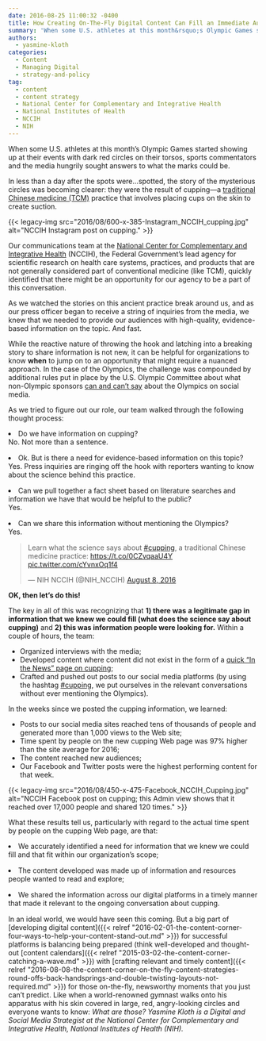 ```yaml
---
date: 2016-08-25 11:00:32 -0400
title: How Creating On-The-Fly Digital Content Can Fill an Immediate Audience Need
summary: 'When some U.S. athletes at this month&rsquo;s Olympic Games started showing up at their events with dark red circles on their torsos, sports commentators and the media hungrily sought answers to what the marks could be. In less than a day after the spots were&hellip;spotted, the story of the mysterious circles was becoming clearer: they'
authors:
  - yasmine-kloth
categories:
  - Content
  - Managing Digital
  - strategy-and-policy
tag:
  - content
  - content strategy
  - National Center for Complementary and Integrative Health
  - National Institutes of Health
  - NCCIH
  - NIH
---
```


When some U.S. athletes at this month’s Olympic Games started showing up at their events with dark red circles on their torsos, sports commentators and the media hungrily sought answers to what the marks could be.

In less than a day after the spots were…spotted, the story of the mysterious circles was becoming clearer: they were the result of cupping—a [traditional Chinese medicine (TCM)](https://nccih.nih.gov/health/chinesemed) practice that involves placing cups on the skin to create suction.

{{< legacy-img src="2016/08/600-x-385-Instagram\_NCCIH\_cupping.jpg" alt="NCCIH Instagram post on cupping." >}}

Our communications team at the [National Center for Complementary and Integrative Health](https://nccih.nih.gov/) (NCCIH), the Federal Government’s lead agency for scientific research on health care systems, practices, and products that are not generally considered part of conventional medicine (like TCM), quickly identified that there might be an opportunity for our agency to be a part of this conversation.

As we watched the stories on this ancient practice break around us, and as our press officer began to receive a string of inquiries from the media, we knew that we needed to provide our audiences with high-quality, evidence-based information on the topic. And fast.

While the reactive nature of throwing the hook and latching into a breaking story to share information is not new, it can be helpful for organizations to know **when** to jump on to an opportunity that might require a nuanced approach. In the case of the Olympics, the challenge was compounded by additional rules put in place by the U.S. Olympic Committee about what non-Olympic sponsors [can and can’t say](http://www.adweek.com/news/advertising-branding/here-are-many-many-ways-your-business-can-get-trouble-tweeting-olympics-172699) about the Olympics on social media.

As we tried to figure out our role, our team walked through the following thought process:

<li style="margin-bottom: 15px">
  Do we have information on cupping?<br /> No. Not more than a sentence.
</li>
<li style="margin-bottom: 15px">
  Ok. But is there a need for evidence-based information on this topic?<br /> Yes. Press inquiries are ringing off the hook with reporters wanting to know about the science behind this practice.
</li>
<li style="margin-bottom: 15px">
  Can we pull together a fact sheet based on literature searches and information we have that would be helpful to the public?<br /> Yes.
</li>
<li style="margin-bottom: 15px">
  Can we share this information without mentioning the Olympics?<br /> Yes.
</li>

<blockquote class="twitter-tweet" data-width="500">
  <p lang="en" dir="ltr">
    Learn what the science says about <a href="https://twitter.com/hashtag/cupping?src=hash">#cupping</a>, a traditional Chinese medicine practice: <a href="https://t.co/0CZvqaaU4Y">https://t.co/0CZvqaaU4Y</a> <a href="https://t.co/cYvnxOq1f4">pic.twitter.com/cYvnxOq1f4</a>
  </p>
  
  <p>
    &mdash; NIH NCCIH (@NIH_NCCIH) <a href="https://twitter.com/NIH_NCCIH/status/762739039799808000">August 8, 2016</a>
  </p>
</blockquote>



**OK, then let’s do this!**

The key in all of this was recognizing that **1) there was** **a legitimate gap in information that we knew we could fill (what does the science say about cupping)** and **2) this was information people were looking for.** Within a couple of hours, the team:

  * Organized interviews with the media;
  * Developed content where content did not exist in the form of a [quick &#8220;In the News&#8221; page on cupping](https://nccih.nih.gov/news/cupping);
  * Crafted and pushed out posts to our social media platforms (by using the hashtag [#cupping](https://twitter.com/search?q=%23cupping&src=typd), we put ourselves in the relevant conversations without ever mentioning the Olympics).

In the weeks since we posted the cupping information, we learned:

  * Posts to our social media sites reached tens of thousands of people and generated more than 1,000 views to the Web site;
  * Time spent by people on the new cupping Web page was 97% higher than the site average for 2016;
  * The content reached new audiences;
  * Our Facebook and Twitter posts were the highest performing content for that week.

{{< legacy-img src="2016/08/450-x-475-Facebook\_NCCIH\_Cupping.jpg" alt="NCCIH Facebook post on cupping; this Admin view shows that it reached over 17,000 people and shared 120 times." >}}

What these results tell us, particularly with regard to the actual time spent by people on the cupping Web page, are that:

<li style="margin-bottom: 15px">
  We accurately identified a need for information that we knew we could fill and that fit within our organization’s scope;
</li>
<li style="margin-bottom: 15px">
  The content developed was made up of information and resources people wanted to read and explore;
</li>
<li style="margin-bottom: 15px">
  We shared the information across our digital platforms in a timely manner that made it relevant to the ongoing conversation about cupping.
</li>

In an ideal world, we would have seen this coming. But a big part of [developing digital content]({{< relref "2016-02-01-the-content-corner-four-ways-to-help-your-content-stand-out.md" >}}) for successful platforms is balancing being prepared (think well-developed and thought-out [content calendars]({{< relref "2015-03-02-the-content-corner-catching-a-wave.md" >}}) with [crafting relevant and timely content]({{< relref "2016-08-08-the-content-corner-on-the-fly-content-strategies-round-offs-back-handsprings-and-double-twisting-layouts-not-required.md" >}}) for those on-the-fly, newsworthy moments that you just can’t predict. Like when a world-renowned gymnast walks onto his apparatus with his skin covered in large, red, angry-looking circles and everyone wants to know: _What are those?_
_Yasmine Kloth is a Digital and Social Media Strategist at the National Center for Complementary and Integrative Health, National Institutes of Health (NIH)._